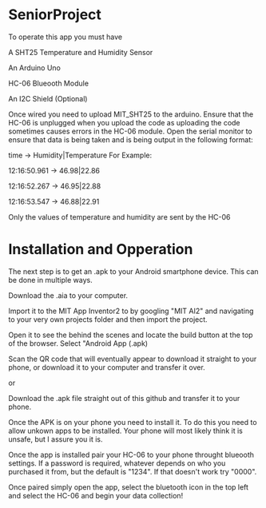 # SeniorProject
To operate this app you must have

  A SHT25 Temperature and Humidity Sensor 
    
  An Arduino Uno

  HC-06 Blueooth Module

  An I2C Shield (Optional)

Once wired you need to upload MIT_SHT25 to the arduino. Ensure that the HC-06 is unplugged when you upload the code as uploading the code sometimes causes errors in the HC-06 module. Open the serial monitor to ensure that data is being taken and is being output in the following format:

time -> Humidity|Temperature
For Example:

12:16:50.961 -> 46.98|22.86

12:16:52.267 -> 46.95|22.88 

12:16:53.547 -> 46.88|22.91 

Only the values of temperature and humidity are sent by the HC-06


# Installation and Opperation

The next step is to get an .apk to your Android smartphone device. This can be done in multiple ways. 

Download the .aia to your computer.

Import it to the MIT App Inventor2 to by googling "MIT AI2"  and navigating to your very own projects folder and then import the project.

Open it to see the behind the scenes and locate the build button at the top of the browser. Select "Android App (.apk)

Scan the QR code that will eventually appear to download it straight to your phone, or download it to your computer and transfer it over. 

or

Download the .apk file straight out of this github and transfer it to your phone.

Once the APK is on your phone you need to install it. To do this you need to allow unkown apps to be installed. Your phone will most likely think it is unsafe, but I assure you it is.

Once the app is installed pair your HC-06 to your phone throught blueooth settings. If a password is required, whatever depends on who you purchased it from, but the default is "1234". If that doesn't work try "0000".

Once paired simply open the app, select the bluetooth icon in the top left and select the HC-06 and begin your data collection!

